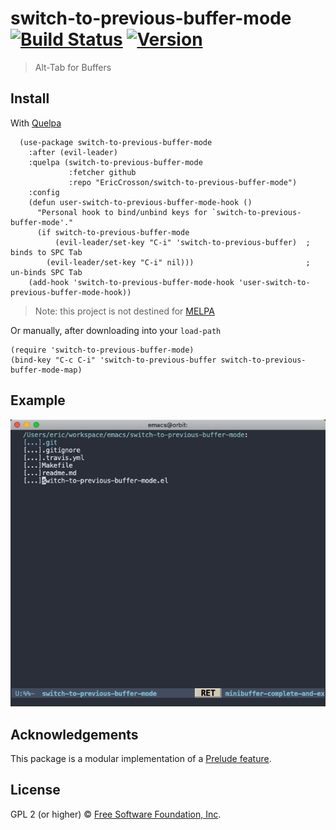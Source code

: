 # switch-to-previous-buffer-mode [![Build Status](https://travis-ci.org/EricCrosson/switch-to-previous-buffer-mode.svg?branch=master)](https://travis-ci.org/EricCrosson/switch-to-previous-buffer-mode) [![Version](https://img.shields.io/github/tag/EricCrosson/switch-to-previous-buffer-mode.svg)](https://github.com/EricCrosson/switch-to-previous-buffer-mode/releases)

> Alt-Tab for Buffers

## Install

With [Quelpa](https://framagit.org/steckerhalter/quelpa)

``` {.sourceCode .lisp}
  (use-package switch-to-previous-buffer-mode
    :after (evil-leader)
    :quelpa (switch-to-previous-buffer-mode
             :fetcher github
             :repo "EricCrosson/switch-to-previous-buffer-mode")
    :config
    (defun user-switch-to-previous-buffer-mode-hook ()
      "Personal hook to bind/unbind keys for `switch-to-previous-buffer-mode'."
      (if switch-to-previous-buffer-mode
          (evil-leader/set-key "C-i" 'switch-to-previous-buffer)  ; binds to SPC Tab
        (evil-leader/set-key "C-i" nil)))                         ; un-binds SPC Tab
    (add-hook 'switch-to-previous-buffer-mode-hook 'user-switch-to-previous-buffer-mode-hook))
```

> Note: this project is not destined for [MELPA](https://melpa.org/)

Or manually, after downloading into your `load-path`

``` {.sourceCode .lisp}
(require 'switch-to-previous-buffer-mode)
(bind-key "C-c C-i" 'switch-to-previous-buffer switch-to-previous-buffer-mode-map)
```

## Example

![Example](https://raw.githubusercontent.com/EricCrosson/switch-to-previous-buffer-mode/master/img/demo.gif)

## Acknowledgements

This package is a modular implementation of a
[Prelude feature](http://emacsredux.com/blog/2013/04/28/switch-to-previous-buffer/).

## License

GPL 2 (or higher) © [Free Software Foundation, Inc](http://www.fsf.org/about).

